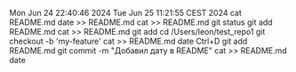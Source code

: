 Mon Jun 24 22:40:46     2024
Tue Jun 25 11:21:55 CEST 2024
cat README.md
date >> README.md
cat >> README.md
git status
git add README.md
cat >> README.md
git add
cd /Users/leon/test_repo1
git checkout -b 'my-feature' 
cat >> README.md
date 
Ctrl+D 
git add README.md 
git commit -m "Добавил дату в README"
cat >> README.md
date
